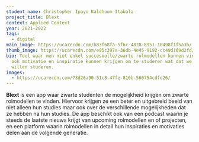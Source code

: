 ```yaml
---
student_name: Christopher Ipayo Kaldhuum Itabala
project_title: Blext
context: Applied Context
year: 2021—2022
tags:
  - digital
main_image: https://ucarecdn.com/b83f68fa-5f6c-4828-8951-10498f1f5a3b/
thumb_image: https://ucarecdn.com/e95c397a-36db-4e45-9192-cc49d169d2fd/
bio: Tool waar men niet enkel succesvolle/zwarte rolmodellen kunnen vinden maar
  ook motivatie en inspiratie kunnen krijgen om te studeren wat dat we echt
  willen studeren.
images:
  - https://ucarecdn.com/73d26a90-51c8-47fe-816b-560754cdfd26/
---
```

**Blext** is een app waar zwarte studenten de mogelijkheid krijgen om zwarte rolmodellen te vinden. Hiervoor krijgen ze een beter en uitgebreid beeld van niet alleen hun studies maar ook over de verschillende mogelijkheden dat ze hebben na hun studies. De app beschikt ook van een podcast waarin je steeds de laatste nieuws krijgt van upcoming rolmodellen en of projecten, en een platform waarin rolmodellen in detail hun inspiraties en motivaties delen aan de volgende generatie.